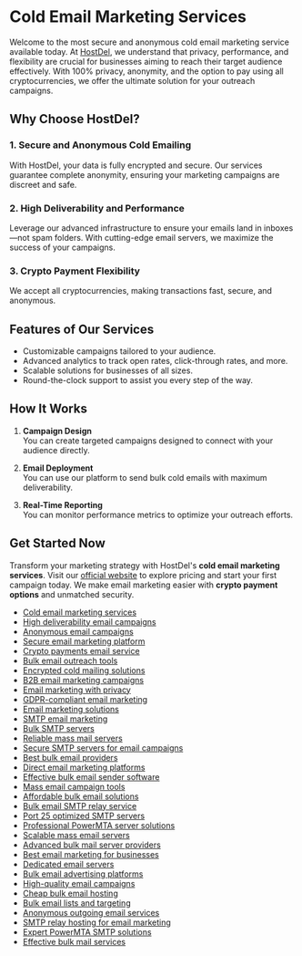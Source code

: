 # Cold Email Marketing Services

Welcome to the most secure and anonymous cold email marketing service available today. At [HostDel](https://www.hostdel.com/email-marketing.php), we understand that privacy, performance, and flexibility are crucial for businesses aiming to reach their target audience effectively. With 100% privacy, anonymity, and the option to pay using all cryptocurrencies, we offer the ultimate solution for your outreach campaigns.

## Why Choose HostDel?

### 1. Secure and Anonymous Cold Emailing  
With HostDel, your data is fully encrypted and secure. Our services guarantee complete anonymity, ensuring your marketing campaigns are discreet and safe.

### 2. High Deliverability and Performance  
Leverage our advanced infrastructure to ensure your emails land in inboxes—not spam folders. With cutting-edge email servers, we maximize the success of your campaigns.

### 3. Crypto Payment Flexibility  
We accept all cryptocurrencies, making transactions fast, secure, and anonymous.

## Features of Our Services

- Customizable campaigns tailored to your audience.
- Advanced analytics to track open rates, click-through rates, and more.
- Scalable solutions for businesses of all sizes.
- Round-the-clock support to assist you every step of the way.

## How It Works

1. **Campaign Design**  
   You can create targeted campaigns designed to connect with your audience directly.

2. **Email Deployment**  
   You can use our platform to send bulk cold emails with maximum deliverability.

3. **Real-Time Reporting**  
   You can monitor performance metrics to optimize your outreach efforts.

## Get Started Now

Transform your marketing strategy with HostDel's **cold email marketing services**. Visit our [official website](https://www.hostdel.com/email-marketing.php) to explore pricing and start your first campaign today. We make email marketing easier with **crypto payment options** and unmatched security.

- [Cold email marketing services](https://www.hostdel.com/email-marketing.php)  
- [High deliverability email campaigns](https://www.hostdel.com/email-marketing.php)  
- [Anonymous email campaigns](https://www.hostdel.com/email-marketing.php)  
- [Secure email marketing platform](https://www.hostdel.com/email-marketing.php)  
- [Crypto payments email service](https://www.hostdel.com/email-marketing.php)  
- [Bulk email outreach tools](https://www.hostdel.com/email-marketing.php)  
- [Encrypted cold mailing solutions](https://www.hostdel.com/email-marketing.php)  
- [B2B email marketing campaigns](https://www.hostdel.com/email-marketing.php)  
- [Email marketing with privacy](https://www.hostdel.com/email-marketing.php)  
- [GDPR-compliant email marketing](https://www.hostdel.com/email-marketing.php)  
- [Email marketing solutions](https://www.hostdel.com/email-marketing.php)  
- [SMTP email marketing](https://www.hostdel.com/email-marketing.php)  
- [Bulk SMTP servers](https://www.hostdel.com/email-marketing.php)  
- [Reliable mass mail servers](https://www.hostdel.com/email-marketing.php)  
- [Secure SMTP servers for email campaigns](https://www.hostdel.com/email-marketing.php)  
- [Best bulk email providers](https://www.hostdel.com/email-marketing.php)  
- [Direct email marketing platforms](https://www.hostdel.com/email-marketing.php)  
- [Effective bulk email sender software](https://www.hostdel.com/email-marketing.php)  
- [Mass email campaign tools](https://www.hostdel.com/email-marketing.php)  
- [Affordable bulk email solutions](https://www.hostdel.com/email-marketing.php)  
- [Bulk email SMTP relay service](https://www.hostdel.com/email-marketing.php)  
- [Port 25 optimized SMTP servers](https://www.hostdel.com/email-marketing.php)  
- [Professional PowerMTA server solutions](https://www.hostdel.com/email-marketing.php)  
- [Scalable mass email servers](https://www.hostdel.com/email-marketing.php)  
- [Advanced bulk mail server providers](https://www.hostdel.com/email-marketing.php)  
- [Best email marketing for businesses](https://www.hostdel.com/email-marketing.php)  
- [Dedicated email servers](https://www.hostdel.com/email-marketing.php)  
- [Bulk email advertising platforms](https://www.hostdel.com/email-marketing.php)  
- [High-quality email campaigns](https://www.hostdel.com/email-marketing.php)  
- [Cheap bulk email hosting](https://www.hostdel.com/email-marketing.php)  
- [Bulk email lists and targeting](https://www.hostdel.com/email-marketing.php)  
- [Anonymous outgoing email services](https://www.hostdel.com/email-marketing.php)  
- [SMTP relay hosting for email marketing](https://www.hostdel.com/email-marketing.php)  
- [Expert PowerMTA SMTP solutions](https://www.hostdel.com/email-marketing.php)  
- [Effective bulk mail services](https://www.hostdel.com/email-marketing.php)  
